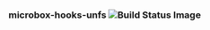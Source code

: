 ### microbox-hooks-unfs ![Build Status Image](https://github.com/mu-box/microbox-hooks-unfs/actions/workflows/ci.yaml/badge.svg)
